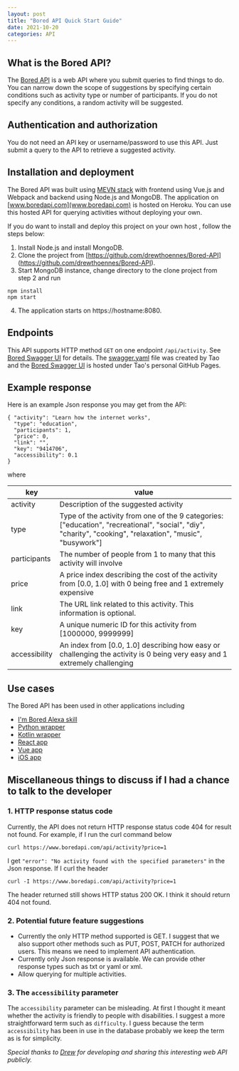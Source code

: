 ```yaml
---
layout: post
title: "Bored API Quick Start Guide"
date: 2021-10-20
categories: API
---
```


## What is the Bored API?

The [Bored API](www.boredapi.com) is a web API where you submit queries to find things to do. You can  narrow down the scope of suggestions by specifying certain conditions such as activity type or number of participants. If you do not specify any conditions, a random activity will be suggested. 


## Authentication and authorization
You do not need an API key or username/password to use this API. Just submit a query to the API to retrieve a suggested activity. 


## Installation and deployment 


The Bored API was built using  [MEVN stack](https://www.educative.io/edpresso/what-is-mevn-stack) with frontend using Vue.js and Webpack and backend using Node.js and MongoDB. The application on [www.boredapi.com](www.boredapi.com) is hosted on Heroku. You can use this hosted API for querying activities without deploying your own. 


If you do want to install and deploy this project on your own host
, follow the steps below:

1. Install Node.js and install MongoDB.
2. Clone the project from [https://github.com/drewthoennes/Bored-API] (https://github.com/drewthoennes/Bored-API).
3. Start MongoDB instance, change directory to the clone project from step 2 and run
```
npm install
npm start
```
4. The application starts on https://hostname:8080.


## Endpoints

This API supports HTTP method `GET` on one endpoint `/api/activity`.  See [Bored Swagger UI](https://taolicd.github.io/swagger-for-bored-api/) for details. The [swagger.yaml](https://github.com/taolicd/swagger-for-bored-api/blob/master/swagger.yaml) file was created by Tao and the [Bored Swagger UI](https://taolicd.github.io/swagger-for-bored-api/) is hosted under Tao's personal GitHub Pages.

## Example response

Here is an example Json response you may get from the API:

```
{ "activity": "Learn how the internet works",
  "type": "education",
  "participants": 1,
  "price": 0,
  "link": "",
  "key": "9414706",
  "accessibility": 0.1
}

```
where

key | value 
--- | --- 
activity | Description of the suggested activity
type | Type of the activity from one of the 9 categories: ["education", "recreational", "social", "diy", "charity", "cooking", "relaxation", "music", "busywork"]
participants |The number of people from 1 to many that this activity will involve 
price | A price index describing the cost of the activity from [0.0, 1.0] with 0 being free and 1 extremely expensive
link | The URL link related to this activity. This information is optional.
key |A unique numeric ID for this activity from [1000000, 9999999]
accessibility | An index from [0.0, 1.0] describing how easy or challenging the activity is 0 being very easy and 1 extremely challenging


## Use cases

The Bored API has been used in other applications including

* [I'm Bored Alexa skill](https://www.amazon.com/gp/product/B07GDL9MP4?ie=UTF8&ref-suffix=ss_rw)
* [Python wrapper](https://pypi.org/project/bored/)
* [Kotlin wrapper](https://gitlab.com/CMDR_Tvis/bored-api)
* [React app](https://github.com/CDAracena/Im-Bored)
* [Vue app](https://github.com/emilsgulbis/BoredApp)
* [iOS app](https://apps.apple.com/us/app/bored-find-what-to-do/id1475656469)



## Miscellaneous things to discuss if I had a chance to talk to the developer

### 1. HTTP response status code

Currently, the API does not return HTTP response status code 404 for result not found. For example, if I run the curl command below
```
curl https://www.boredapi.com/api/activity?price=1
```
I get `"error": "No activity found with the specified parameters"` in the Json response. If I curl the header

```
curl -I https://www.boredapi.com/api/activity?price=1
```

The header returned still shows HTTP status 200 OK. I think it should return 404 not found. 

### 2. Potential future feature suggestions
* Currently the only HTTP method supported is GET. I suggest that we also support other methods such as PUT, POST, PATCH for authorized users. This means we need to implement API authentication. 
* Currently only Json response is available. We can provide other response types such as txt or yaml or xml. 
* Allow querying for multiple activities. 

### 3. The `accessibility` parameter 

The `accessibility` parameter can be misleading. At first I thought it meant whether the activity is friendly to people with disabilities.  I suggest a more straightforward term such as `difficulty`. I guess because the term `accessibility` has been in use in the database probably we keep the term as is for simplicity.



_Special thanks to [Drew](https://github.com/drewthoennes) for developing and sharing this interesting web API publicly._






